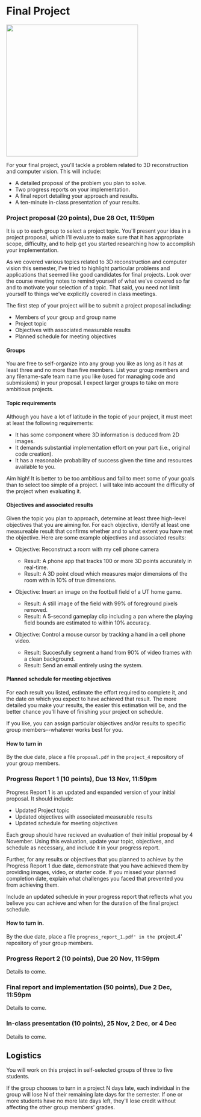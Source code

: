 Final Project
========

<img height="350" src="https://raw.githubusercontent.com/ut-cs378-vision-2014fall/course-info/master/images/sfm_header.png"/>

For your final project, you'll tackle a problem related to 3D reconstruction and computer vision. This will include:

* A detailed proposal of the problem you plan to solve.
* Two progress reports on your implementation.
* A final report detailing your approach and results.
* A ten-minute in-class presentation of your results.

### Project proposal (20 points), Due 28 Oct, 11:59pm

It is up to each group to select a project topic. You'll present your idea in a project proposal, which I'll evaluate to make sure that it has appropriate scope, difficulty, and to help get you started researching how to accomplish your implementation.

As we covered various topics related to 3D reconstruction and computer vision this semester, I've tried to highlight particular problems and applications that seemed like good candidates for final projects. Look over the course meeting notes to remind yourself of what we've covered so far and to motivate your selection of a topic. That said, you need not limit yourself to things we've explicitly covered in class meetings.

The first step of your project will be to submit a project proposal including:

* Members of your group and group name
* Project topic
* Objectives with associated measurable results
* Planned schedule for meeting objectives

#### Groups

You are free to self-organize into any group you like as long as it has at least three and no more than five members. List your group members and any filename-safe team name you like (used for managing code and submissions) in your proposal. I expect larger groups to take on more ambitious projects.

#### Topic requirements

Although you have a lot of latitude in the topic of your project, it must meet at least the following requirements:

* It has some component where 3D information is deduced from 2D images.
* It demands substantial implementation effort on your part (i.e., original code creation).
* It has a reasonable probability of success given the time and resources available to you.

Aim high! It is better to be too ambitious and fail to meet some of your goals than to select too simple of a project. I will take into account the difficulty of the project when evaluating it.

#### Objectives and associated results

Given the topic you plan to approach, determine at least three high-level objectives that you are aiming for. For each objective, identify at least one measureable result that confirms whether and to what extent you have met the objective. Here are some example objectives and associated results:

* Objective: Reconstruct a room with my cell phone camera
  * Result: A phone app that tracks 100 or more 3D points accurately in real-time.
  * Result: A 3D point cloud which measures major dimensions of the room with in 10% of true dimensions.

* Objective: Insert an image on the football field of a UT home game.
  * Result: A still image of the field with 99% of foreground pixels removed.
  * Result: A 5-second gameplay clip including a pan where the playing field bounds are estimated to within 10% accuracy.

* Objective: Control a mouse cursor by tracking a hand in a cell phone video.
  * Result: Succesfully segment a hand from 90% of video frames with a clean background.
  * Result: Send an email entirely using the system.

#### Planned schedule for meeting objectives

For each result you listed, estimate the effort required to complete it, and the date on which you expect to have achieved that result. The more detailed you make your results, the easier this estimation will be, and the better chance you'll have of finishing your project on schedule.

If you like, you can assign particular objectives and/or results to specific group members--whatever works best for you.

#### How to turn in

By the due date, place a file `proposal.pdf` in the `project_4` repository of your group members.

### Progress Report 1 (10 points), Due 13 Nov, 11:59pm
Progress Report 1 is an updated and expanded version of your initial proposal. It should include:
* Updated Project topic
* Updated objectives with associated measurable results
* Updated schedule for meeting objectives

Each group should have recieved an evaluation of their initial proposal by 4 November. Using this evaluation, update your topic, objectives, and schedule as necessary, and include it in your progress report.

Further, for any results or objectives that you planned to achieve by the Progress Report 1 due date, demonstrate that you have achieved them by providing images, video, or starter code. If you missed your planned completion date, explain what challenges you faced that prevented you from achieving them.

Include an updated schedule in your progress report that reflects what you believe you can achieve and when for the duration of the final project schedule.

#### How to turn in.

By the due date, place a file `progress_report_1.pdf' in the `project_4' repository of your group members.

### Progress Report 2 (10 points), Due 20 Nov, 11:59pm
Details to come.

### Final report and implementation (50 points), Due 2 Dec, 11:59pm
Details to come.

### In-class presentation (10 points), 25 Nov, 2 Dec, or 4 Dec
Details to come.

## Logistics

You will work on this project in self-selected groups of three to five students.

If the group chooses to turn in a project N days late, each individual in the group will lose N of their remaining late days for the semester. If one or more students have no more late days left, they'll lose credit without affecting the other group members' grades.


